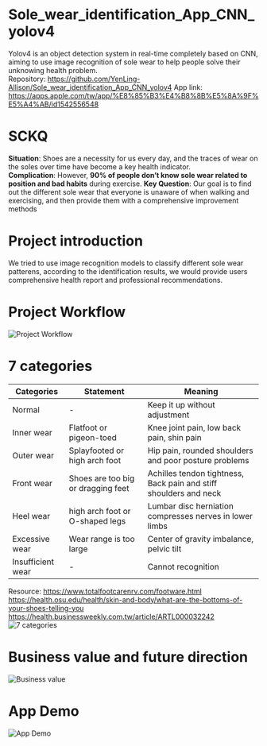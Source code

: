 # Sole_wear_identification_App_CNN_yolov4
Yolov4 is an object detection system in real-time completely based on CNN, aiming to use image recognition of sole wear to help people solve their unknowing health problem.  
Repository: https://github.com/YenLing-Allison/Sole_wear_identification_App_CNN_yolov4
App link: https://apps.apple.com/tw/app/%E8%85%B3%E4%B8%8B%E5%8A%9F%E5%A4%AB/id1542556548

# SCKQ
**Situation**: Shoes are a necessity for us every day, and the traces of wear on the soles over time have become a key health indicator.  
**Complication**: However, **90% of people don’t know sole wear related to position and bad habits** during exercise.
**Key Question**: Our goal is to find out the different sole wear that everyone is unaware of when walking and exercising, and then provide them with a comprehensive improvement methods

# Project introduction
We tried to use image recognition models to classify different sole wear patterens, according to the identification results, we would provide users comprehensive health report and professional recommendations.

# Project Workflow
![Project Workflow](https://github.com/YenLing-Allison/Sole_wear_identification_App_CNN_yolov4/assets/144725779/029d3b27-b9ec-4ec7-8237-d6a7bf706eab)

# 7 categories
Categories | Statement | Meaning
--- | --- | --- 
Normal |  -  |  Keep it up without adjustment
Inner wear | Flatfoot or pigeon-toed | Knee joint pain, low back pain, shin pain 
Outer wear | Splayfooted or high arch foot | Hip pain, rounded shoulders and poor posture problems
Front wear | Shoes are too big or dragging feet | Achilles tendon tightness, Back pain and stiff shoulders and neck
Heel wear | high arch foot or O-shaped legs | Lumbar disc herniation compresses nerves in lower limbs
Excessive wear | Wear range is too large | Center of gravity imbalance, pelvic tilt 
Insufficient wear | - | Cannot recognition 
Resource: https://www.totalfootcarenrv.com/footware.html
https://health.osu.edu/health/skin-and-body/what-are-the-bottoms-of-your-shoes-telling-you
https://health.businessweekly.com.tw/article/ARTL000032242
![7 categories](https://github.com/YenLing-Allison/Sole_wear_identification_App_CNN_yolov4/assets/144725779/409d0458-936b-4250-a749-5d372c59834a)

# Business value and future direction
![Business value](https://github.com/YenLing-Allison/Sole_wear_identification_App_CNN_yolov4/assets/144725779/d2c68102-6243-4839-9a1a-366d698c9dc8)

# App Demo
![App Demo](https://github.com/YenLing-Allison/Sole_wear_identification_App_CNN_yolov4/assets/144725779/93c5977c-7a28-49b5-a256-5a693e9e6ded)
